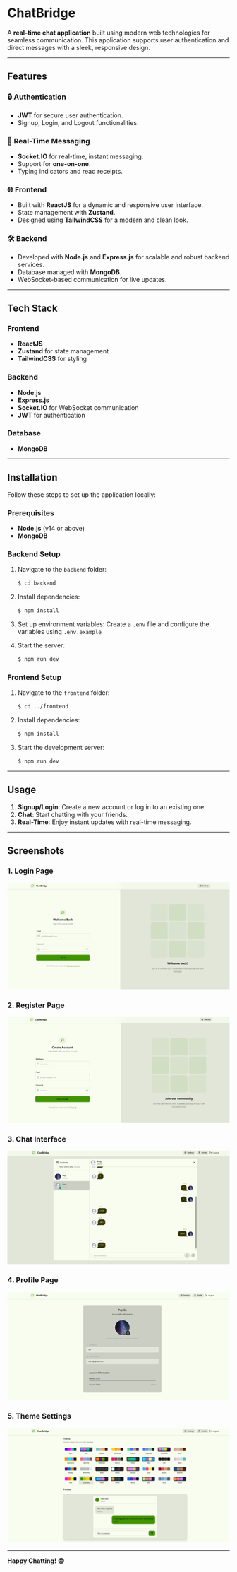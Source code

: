 # ChatBridge

A **real-time chat application** built using modern web technologies for seamless communication. This application supports user authentication and direct messages with a sleek, responsive design.

---

## Features

### 🔒 Authentication
- **JWT** for secure user authentication.
- Signup, Login, and Logout functionalities.

### 💬 Real-Time Messaging
- **Socket.IO** for real-time, instant messaging.
- Support for **one-on-one**.
- Typing indicators and read receipts.

### 🌐 Frontend
- Built with **ReactJS** for a dynamic and responsive user interface.
- State management with **Zustand**.
- Designed using **TailwindCSS** for a modern and clean look.

### 🛠️ Backend
- Developed with **Node.js** and **Express.js** for scalable and robust backend services.
- Database managed with **MongoDB**.
- WebSocket-based communication for live updates.

---

## Tech Stack

### Frontend
- **ReactJS**
- **Zustand** for state management
- **TailwindCSS** for styling

### Backend
- **Node.js**
- **Express.js**
- **Socket.IO** for WebSocket communication
- **JWT** for authentication

### Database
- **MongoDB**

---

## Installation

Follow these steps to set up the application locally:

### Prerequisites
- **Node.js** (v14 or above)
- **MongoDB**


### Backend Setup
1. Navigate to the `backend` folder:
   ```bash
   $ cd backend
   ```
2. Install dependencies:
   ```bash
   $ npm install
   ```
3. Set up environment variables:
   Create a `.env` file and configure the variables using `.env.example`

4. Start the server:
   ```bash
   $ npm run dev
   ```

### Frontend Setup
1. Navigate to the `frontend` folder:
   ```bash
   $ cd ../frontend
   ```
2. Install dependencies:
   ```bash
   $ npm install
   ```
3. Start the development server:
   ```bash
   $ npm run dev
   ```

---

## Usage

1. **Signup/Login**: Create a new account or log in to an existing one.
2. **Chat**: Start chatting with your friends.
3. **Real-Time**: Enjoy instant updates with real-time messaging.

---

## Screenshots

### 1. Login Page

![alt text](image.png)

### 2. Register Page

![alt text](image-1.png)

### 3. Chat Interface
![alt text](image-2.png)

### 4. Profile Page
![alt text](image-3.png)


### 5. Theme Settings
![alt text](image-4.png)


---

**Happy Chatting! 😊**
